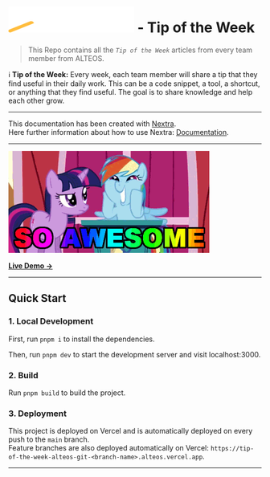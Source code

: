 # ![ALTEOS](.github/alteos_logo_bg_white.png) - Tip of the Week

> This Repo contains all the _`Tip of the Week`_ articles from every team member from ALTEOS.

:information_source: **Tip of the Week:** Every week, each team member will share a tip that they find useful in their daily work. This can be a code snippet, a tool, a shortcut, or anything that they find useful. The goal is to share knowledge and help each other grow.

---

This documentation has been created with [Nextra](https://nextra.site).  
Here further information about how to use Nextra: [Documentation](https://nextra.site/docs).

---

![](.github/so_awesome.gif)

[**Live Demo →**](https://tip-of-the-week-alteos.vercel.app)

---

## Quick Start

### 1. Local Development

First, run `pnpm i` to install the dependencies.

Then, run `pnpm dev` to start the development server and visit localhost:3000.

### 2. Build

Run `pnpm build` to build the project.

### 3. Deployment

This project is deployed on Vercel and is automatically deployed on every push to the `main` branch.  
Feature branches are also deployed automatically on Vercel: `https://tip-of-the-week-alteos-git-<branch-name>.alteos.vercel.app`.

---
